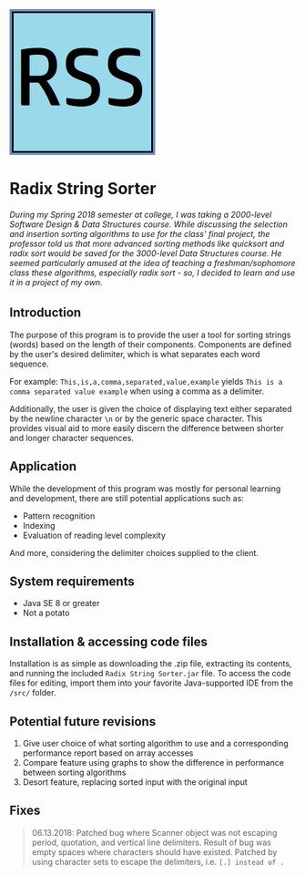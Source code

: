 ![RadixStringSorter](radixstringsorter.png)
# Radix String Sorter
###### During my Spring 2018 semester at college, I was taking a 2000-level Software Design & Data Structures course. While discussing the selection and insertion sorting algorithms to use for the class' final project, the professor told us that more advanced sorting methods like quicksort and radix sort would be saved for the 3000-level Data Structures course. He seemed particularly amused at the idea of teaching a freshman/sophomore class these algorithms, especially radix sort - so, I decided to learn and use it in a project of my own.

## Introduction
The purpose of this program is to provide the user a tool for sorting strings (words) based on the length of their components. Components are defined by the user's desired delimiter, which is what separates each word sequence. 

For example: `This,is,a,comma,separated,value,example` yields `This is a comma separated value example` when using a comma as a delimiter. 

Additionally, the user is given the choice of displaying text either separated by the newline character `\n` or by the generic space character. This provides visual aid to more easily discern the difference between shorter and longer character sequences.

## Application
While the development of this program was mostly for personal learning and development, there are still potential applications such as:

- Pattern recognition
- Indexing
- Evaluation of reading level complexity

And more, considering the delimiter choices supplied to the client.

## System requirements
- Java SE 8 or greater
- Not a potato

## Installation & accessing code files
Installation is as simple as downloading the .zip file, extracting its contents, and running the included `Radix String Sorter.jar` file. 
To access the code files for editing, import them into your favorite Java-supported IDE from the `/src/` folder.

## Potential future revisions
1. Give user choice of what sorting algorithm to use and a corresponding performance report based on array accesses
2. Compare feature using graphs to show the difference in performance between sorting algorithms
3. Desort feature, replacing sorted input with the original input

## Fixes
> 06.13.2018: Patched bug where Scanner object was not escaping period, quotation, and vertical line delimiters. Result of bug was empty spaces where characters should have existed. Patched by using character sets to escape the delimiters, i.e. `[.] instead of .`
